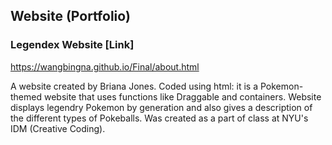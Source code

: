## Website (Portfolio)
### Legendex Website [Link]
https://wangbingna.github.io/Final/about.html

A website created by Briana Jones. Coded using html: it is a Pokemon-themed website that uses functions like Draggable and containers. Website displays legendry Pokemon by generation and also gives a description of the different types of Pokeballs. Was created as a part of class at NYU's IDM (Creative Coding).
